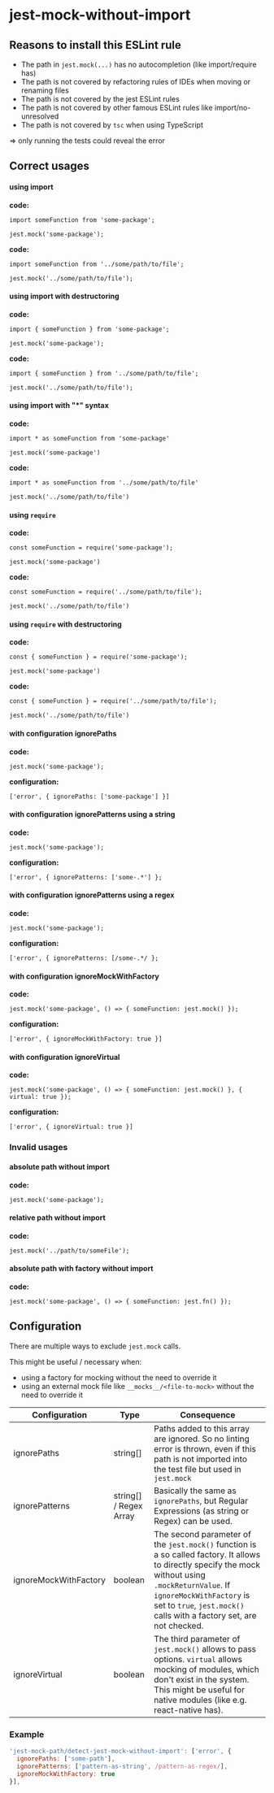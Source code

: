 # jest-mock-without-import

## Reasons to install this ESLint rule

* The path in `jest.mock(...)` has no autocompletion (like import/require has)
* The path is not covered by refactoring rules of IDEs when moving or renaming files
* The path is not covered by the jest ESLint rules
* The path is not covered by other famous ESLint rules like import/no-unresolved
* The path is not covered by `tsc` when using TypeScript

=> only running the tests could reveal the error

## Correct usages

#### using import
**code:**
```
import someFunction from 'some-package';

jest.mock('some-package');
```

**code:**
```
import someFunction from '../some/path/to/file';

jest.mock('../some/path/to/file');
```

#### using import with destructoring
**code:**
```
import { someFunction } from 'some-package';

jest.mock('some-package');
```

**code:**
```
import { someFunction } from '../some/path/to/file';

jest.mock('../some/path/to/file');
```

#### using import with "*" syntax
**code:**
```
import * as someFunction from 'some-package'

jest.mock('some-package')
```

**code:**
```
import * as someFunction from '../some/path/to/file'

jest.mock('../some/path/to/file')
```
#### using `require`
**code:**
```
const someFunction = require('some-package');

jest.mock('some-package')
```

**code:**
```
const someFunction = require('../some/path/to/file');

jest.mock('../some/path/to/file')
```
#### using `require` with destructoring
**code:**
```
const { someFunction } = require('some-package');

jest.mock('some-package')
```

**code:**
```
const { someFunction } = require('../some/path/to/file');

jest.mock('../some/path/to/file')
```

#### with configuration ignorePaths
**code:**
```
jest.mock('some-package');
```
**configuration:**
```
['error', { ignorePaths: ['some-package'] }]
```

#### with configuration ignorePatterns using a string
**code:**
```
jest.mock('some-package');
```
**configuration:**
```
['error', { ignorePatterns: ['some-.*'] };
```

#### with configuration ignorePatterns using a regex
**code:**
```
jest.mock('some-package');
```
**configuration:**
```
['error', { ignorePatterns: [/some-.*/ };
```

#### with configuration ignoreMockWithFactory
**code:**
```
jest.mock('some-package', () => { someFunction: jest.mock() });
```
**configuration:**
```
['error', { ignoreMockWithFactory: true }]
```

#### with configuration ignoreVirtual
**code:**
```
jest.mock('some-package', () => { someFunction: jest.mock() }, { virtual: true });
```
**configuration:**
```
['error', { ignoreVirtual: true }]
```

### Invalid usages

#### absolute path without import
**code:**
```
jest.mock('some-package');
```

#### relative path without import
**code:**
```
jest.mock('../path/to/someFile');
```

#### absolute path with factory without import
**code:**
```
jest.mock('some-package', () => { someFunction: jest.fn() });
```

## Configuration

There are multiple ways to exclude `jest.mock` calls.

This might be useful / necessary when:
* using a factory for mocking without the need to override it
* using an external mock file like `__mocks__/<file-to-mock>` without the need to override it

| Configuration | Type | Consequence
| - | - | -
| ignorePaths | string[] | Paths added to this array are ignored. So no linting error is thrown, even if this path is not imported into the test file but used in `jest.mock`
| ignorePatterns | string[] / Regex Array | Basically the same as `ignorePaths`, but Regular Expressions (as string or Regex) can be used.
| ignoreMockWithFactory | boolean | The second parameter of the `jest.mock()` function is a so called factory. It allows to directly specify the mock without using `.mockReturnValue`. If `ignoreMockWithFactory` is set to `true`, `jest.mock()` calls with a factory set, are not checked.
| ignoreVirtual | boolean | The third parameter of `jest.mock()` allows to pass options. `virtual` allows mocking of modules, which don't exist in the system. This might be useful for native modules (like e.g. react-native has).

### Example

```js
'jest-mock-path/detect-jest-mock-without-import': ['error', {
  ignorePaths: ['some-path'],
  ignorePatterns: ['pattern-as-string', /pattern-as-regex/],
  ignoreMockWithFactory: true
}],
```
